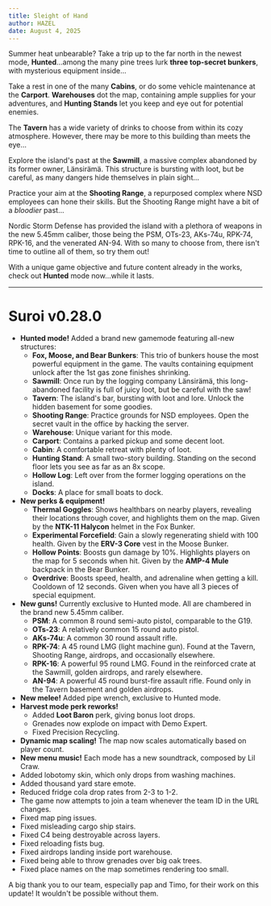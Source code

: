 ```yaml
---
title: Sleight of Hand
author: HAZEL
date: August 4, 2025
---
```

Summer heat unbearable? Take a trip up to the far north in the newest mode, **Hunted**...among the many pine trees lurk **three top-secret bunkers**, with mysterious equipment inside...

Take a rest in one of the many **Cabins**, or do some vehicle maintenance at the **Carport**. **Warehouses** dot the map, containing ample supplies for your adventures, and **Hunting Stands** let you keep and eye out for potential enemies.

The **Tavern** has a wide variety of drinks to choose from within its cozy atmosphere. However, there may be more to this building than meets the eye...

Explore the island's past at the **Sawmill**, a massive complex abandoned by its former owner, Länsirämä. This structure is bursting with loot, but be careful, as many dangers hide themselves in plain sight...

Practice your aim at the **Shooting Range**, a repurposed complex where NSD employees can hone their skills. But the Shooting Range might have a bit of a *bloodier* past...

Nordic Storm Defense has provided the island with a plethora of weapons in the new 5.45mm caliber, those being the PSM, OTs-23, AKs-74u, RPK-74, RPK-16, and the venerated AN-94. With so many to choose from, there isn't time to outline all of them, so try them out!

With a unique game objective and future content already in the works, check out **Hunted** mode now...while it lasts.
***
# Suroi v0.28.0

- **Hunted mode!** Added a brand new gamemode featuring all-new structures:
  - **Fox, Moose, and Bear Bunkers**: This trio of bunkers house the most powerful equipment in the game. The vaults containing equipment unlock after the 1st gas zone finishes shrinking.
  - **Sawmill**: Once run by the logging company Länsirämä, this long-abandoned facility is full of juicy loot, but be careful with the saw!
  - **Tavern**: The island's bar, bursting with loot and lore. Unlock the hidden basement for some goodies.
  - **Shooting Range**: Practice grounds for NSD employees. Open the secret vault in the office by hacking the server.
  - **Warehouse**: Unique variant for this mode.
  - **Carport**: Contains a parked pickup and some decent loot.
  - **Cabin**: A comfortable retreat with plenty of loot.
  - **Hunting Stand**: A small two-story building. Standing on the second floor lets you see as far as an 8x scope.
  - **Hollow Log**: Left over from the former logging operations on the island.
  - **Docks**: A place for small boats to dock.
- **New perks & equipment!**
  - **Thermal Goggles**: Shows healthbars on nearby players, revealing their locations through cover, and highlights them on the map. Given by the **NTK-11 Halycon** helmet in the Fox Bunker.
  - **Experimental Forcefield**: Gain a slowly regenerating shield with 100 health. Given by the **ERV-3 Core** vest in the Moose Bunker.
  - **Hollow Points**: Boosts gun damage by 10%. Highlights players on the map for 5 seconds when hit. Given by the **AMP-4 Mule** backpack in the Bear Bunker.
  - **Overdrive**: Boosts speed, health, and adrenaline when getting a kill. Cooldown of 12 seconds. Given when you have all 3 pieces of special equipment.
- **New guns!** Currently exclusive to Hunted mode. All are chambered in the brand new 5.45mm caliber.
  - **PSM**: A common 8 round semi-auto pistol, comparable to the G19.
  - **OTs-23**: A relatively common 15 round auto pistol.
  - **AKs-74u**: A common 30 round assault rifle.
  - **RPK-74**: A 45 round LMG (light machine gun). Found at the Tavern, Shooting Range, airdrops, and occasionally elsewhere.
  - **RPK-16**: A powerful 95 round LMG. Found in the reinforced crate at the Sawmill, golden airdrops, and rarely elsewhere.
  - **AN-94**: A powerful 45 round burst-fire assault rifle. Found only in the Tavern basement and golden airdrops.
- **New melee!** Added pipe wrench, exclusive to Hunted mode.
- **Harvest mode perk reworks!**
  - Added **Loot Baron** perk, giving bonus loot drops.
  - Grenades now explode on impact with Demo Expert.
  - Fixed Precision Recycling.
- **Dynamic map scaling!** The map now scales automatically based on player count.
- **New menu music!** Each mode has a new soundtrack, composed by Lil Craw.
- Added lobotomy skin, which only drops from washing machines.
- Added thousand yard stare emote.
- Reduced fridge cola drop rates from 2-3 to 1-2.
- The game now attempts to join a team whenever the team ID in the URL changes.
- Fixed map ping issues.
- Fixed misleading cargo ship stairs.
- Fixed C4 being destroyable across layers.
- Fixed reloading fists bug.
- Fixed airdrops landing inside port warehouse.
- Fixed being able to throw grenades over big oak trees.
- Fixed place names on the map sometimes rendering too small.

A big thank you to our team, especially pap and Timo, for their work on this update! It wouldn't be possible without them.
